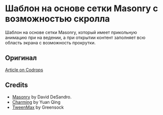 # Шаблон на основе сетки Masonry с возможностью скролла

Шаблон на основе сетки Masonry, который имеет прикольную анимацию при на ведении, а при открытии контент заполняет всю область экрана с возможность прокрутки.

## Оригинал
[Article on Codrops](https://tympanus.net/codrops/?p=35959)

## Credits

- [Masonry](http://masonry.desandro.com/) by David DeSandro.
- [Charming](https://github.com/yuanqing/charming) by Yuan Qing
- [TweenMax](https://greensock.com/tweenmax) by Greensock






